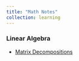 ```yaml
---
title: "Math Notes"
collection: learning
---
```


### Linear Algebra 
- [Matrix Decompositions](/files/Matrix%20Decompositions.pdf)
